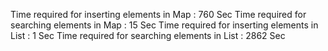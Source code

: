 Time required for inserting elements in Map : 760 Sec 
Time required for searching elements in Map : 15 Sec 
Time required for inserting elements in List : 1 Sec 
Time required for searching elements in List : 2862 Sec
